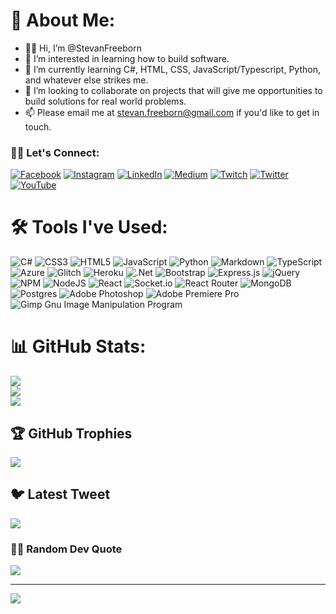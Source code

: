 # 📖 About Me:
+ 👨🏻 Hi, I’m @StevanFreeborn
+ 👀 I’m interested in learning how to build software.
+ 🌱 I’m currently learning C#, HTML, CSS, JavaScript/Typescript, Python, and whatever else strikes me.
+ 💞️ I’m looking to collaborate on projects that will give me opportunities to build solutions for real world problems.
+ 📫 Please email me at stevan.freeborn@gmail.com if you'd like to get in touch.


### 👋🏻 Let's Connect:
[![Facebook](https://img.shields.io/badge/Facebook-%231877F2.svg?logo=Facebook&logoColor=white)](https://facebook.com/stevan.freeborn) [![Instagram](https://img.shields.io/badge/Instagram-%23E4405F.svg?logo=Instagram&logoColor=white)](https://instagram.com/stevan.freeborn) [![LinkedIn](https://img.shields.io/badge/LinkedIn-%230077B5.svg?logo=linkedin&logoColor=white)](https://linkedin.com/in/stevan-freeborn-77917b75) [![Medium](https://img.shields.io/badge/Medium-12100E?logo=medium&logoColor=white)](https://medium.com/@stevan.freeborn) [![Twitch](https://img.shields.io/badge/Twitch-%239146FF.svg?logo=Twitch&logoColor=white)](https://twitch.tv/StevanFreeborn) [![Twitter](https://img.shields.io/badge/Twitter-%231DA1F2.svg?logo=Twitter&logoColor=white)](https://twitter.com/stevan_freeborn) [![YouTube](https://img.shields.io/badge/YouTube-%23FF0000.svg?logo=YouTube&logoColor=white)](https://youtube.com/@stevanfreeborn) 

# 🛠️ Tools I've Used:
![C#](https://img.shields.io/badge/c%23-%23239120.svg?style=for-the-badge&logo=c-sharp&logoColor=white) ![CSS3](https://img.shields.io/badge/css3-%231572B6.svg?style=for-the-badge&logo=css3&logoColor=white) ![HTML5](https://img.shields.io/badge/html5-%23E34F26.svg?style=for-the-badge&logo=html5&logoColor=white) ![JavaScript](https://img.shields.io/badge/javascript-%23323330.svg?style=for-the-badge&logo=javascript&logoColor=%23F7DF1E) ![Python](https://img.shields.io/badge/python-3670A0?style=for-the-badge&logo=python&logoColor=ffdd54) ![Markdown](https://img.shields.io/badge/markdown-%23000000.svg?style=for-the-badge&logo=markdown&logoColor=white) ![TypeScript](https://img.shields.io/badge/typescript-%23007ACC.svg?style=for-the-badge&logo=typescript&logoColor=white) ![Azure](https://img.shields.io/badge/azure-%230072C6.svg?style=for-the-badge&logo=azure-devops&logoColor=white) ![Glitch](https://img.shields.io/badge/glitch-%233333FF.svg?style=for-the-badge&logo=glitch&logoColor=white) ![Heroku](https://img.shields.io/badge/heroku-%23430098.svg?style=for-the-badge&logo=heroku&logoColor=white) ![.Net](https://img.shields.io/badge/.NET-5C2D91?style=for-the-badge&logo=.net&logoColor=white) ![Bootstrap](https://img.shields.io/badge/bootstrap-%23563D7C.svg?style=for-the-badge&logo=bootstrap&logoColor=white) ![Express.js](https://img.shields.io/badge/express.js-%23404d59.svg?style=for-the-badge&logo=express&logoColor=%2361DAFB) ![jQuery](https://img.shields.io/badge/jquery-%230769AD.svg?style=for-the-badge&logo=jquery&logoColor=white) ![NPM](https://img.shields.io/badge/NPM-%23000000.svg?style=for-the-badge&logo=npm&logoColor=white) ![NodeJS](https://img.shields.io/badge/node.js-6DA55F?style=for-the-badge&logo=node.js&logoColor=white) ![React](https://img.shields.io/badge/react-%2320232a.svg?style=for-the-badge&logo=react&logoColor=%2361DAFB) ![Socket.io](https://img.shields.io/badge/Socket.io-black?style=for-the-badge&logo=socket.io&badgeColor=010101) ![React Router](https://img.shields.io/badge/React_Router-CA4245?style=for-the-badge&logo=react-router&logoColor=white) ![MongoDB](https://img.shields.io/badge/MongoDB-%234ea94b.svg?style=for-the-badge&logo=mongodb&logoColor=white) ![Postgres](https://img.shields.io/badge/postgres-%23316192.svg?style=for-the-badge&logo=postgresql&logoColor=white) ![Adobe Photoshop](https://img.shields.io/badge/adobephotoshop-%2331A8FF.svg?style=for-the-badge&logo=adobephotoshop&logoColor=white) ![Adobe Premiere Pro](https://img.shields.io/badge/Adobe%20Premiere%20Pro-9999FF.svg?style=for-the-badge&logo=Adobe%20Premiere%20Pro&logoColor=white) ![Gimp Gnu Image Manipulation Program](https://img.shields.io/badge/Gimp-657D8B?style=for-the-badge&logo=gimp&logoColor=FFFFFF)

# 📊 GitHub Stats:
![](https://github-readme-stats.vercel.app/api?username=StevanFreeborn&theme=solarized-dark&hide_border=false&include_all_commits=false&count_private=false)<br/>
![](https://github-readme-streak-stats.herokuapp.com/?user=StevanFreeborn&theme=solarized-dark&hide_border=false)<br/>
![](https://github-readme-stats.vercel.app/api/top-langs/?username=StevanFreeborn&theme=solarized-dark&hide_border=false&include_all_commits=false&count_private=false&layout=compact)

## 🏆 GitHub Trophies
![](https://github-profile-trophy.vercel.app/?username=StevanFreeborn&theme=darkhub&no-frame=false&no-bg=true&margin-w=4)

## 🐦 Latest Tweet
[![](https://gtce.itsvg.in/api?username=stevan_freeborn)](https://github.com/VishwaGauravIn/github-twitter-card-embed)

### ✍🏻 Random Dev Quote
![](https://quotes-github-readme.vercel.app/api?type=horizontal&theme=radical)

---
[![](https://visitcount.itsvg.in/api?id=StevanFreeborn&icon=0&color=0)](https://visitcount.itsvg.in)
